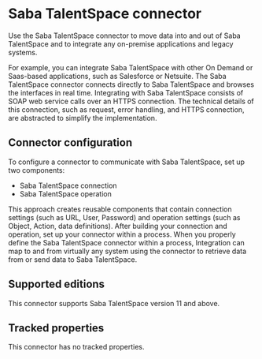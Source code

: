 # Saba TalentSpace connector 

<head>
  <meta name="guidename" content="Integration"/>
  <meta name="context" content="GUID-75651453-9eeb-4db7-9c13-1d764285d93b"/>
</head>


Use the Saba TalentSpace connector to move data into and out of Saba TalentSpace and to integrate any on-premise applications and legacy systems.

For example, you can integrate Saba TalentSpace with other On Demand or Saas-based applications, such as Salesforce or Netsuite. The Saba TalentSpace connector connects directly to Saba TalentSpace and browses the interfaces in real time. Integrating with Saba TalentSpace consists of SOAP web service calls over an HTTPS connection. The technical details of this connection, such as request, error handling, and HTTPS connection, are abstracted to simplify the implementation.

## Connector configuration 

To configure a connector to communicate with Saba TalentSpace, set up two components:

-   Saba TalentSpace connection
-   Saba TalentSpace operation


This approach creates reusable components that contain connection settings \(such as URL, User, Password\) and operation settings \(such as Object, Action, data definitions\). After building your connection and operation, set up your connector within a process. When you properly define the Saba TalentSpace connector within a process, Integration can map to and from virtually any system using the connector to retrieve data from or send data to Saba TalentSpace.

## Supported editions 

This connector supports Saba TalentSpace version 11 and above.

## Tracked properties 

This connector has no tracked properties.